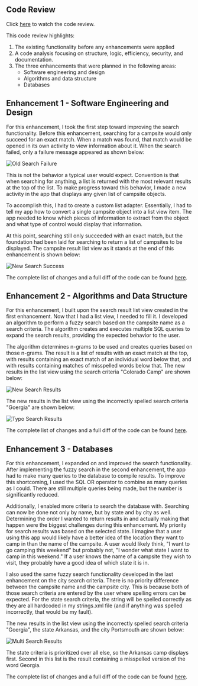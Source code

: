## Code Review

Click [here](./Media/CodeReview.html) to watch the code review.

This code review highlights:
1. The existing functionality before any enhancements were applied
2. A code analysis focusing on structure, logic, efficiency, security, and documentation.
3. The three enhancements that were planned in the following areas:
	- Software engineering and design
	- Algorithms and data structure
	- Databases

## Enhancement 1 - Software Engineering and Design

For this enhancement, I took the first step toward improving the search functionality. Before this enhancement, searching for a campsite would only succeed for an exact match. When a match was found, that match would be opened in its own activity to view information about it. When the search failed, only a failure message appeared as shown below:

![Old Search Failure](https://raw.githubusercontent.com/SmaugOfErebor/SmaugOfErebor.github.io/master/Media/OldSearchFail.png)

This is not the behavior a typical user would expect. Convention is that when searching for anything, a list is returned with the most relevant results at the top of the list. To make progress toward this behavior, I made a new activity in the app that displays any given list of campsite objects.

To accomplish this, I had to create a custom list adapter. Essentially, I had to tell my app how to convert a single campsite object into a list view item. The app needed to know which pieces of information to extract from the object and what type of control would display that information.

At this point, searching still only succeeded with an exact match, but the foundation had been laid for searching to return a list of campsites to be displayed. The campsite result list view as it stands at the end of this enhancement is shown below:

![New Search Success](https://raw.githubusercontent.com/SmaugOfErebor/SmaugOfErebor.github.io/master/Media/NewSearchSuccess.png)

The complete list of changes and a full diff of the code can be found [here](https://github.com/SmaugOfErebor/CampsiteLocator/commit/f10ca31b90846a4cee252e6713d31cf5352ba210).

## Enhancement 2 - Algorithms and Data Structure

For this enhancement, I built upon the search result list view created in the first enhancement. Now that I had a list view, I needed to fill it. I developed an algorithm to perform a fuzzy search based on the campsite name as a search criteria. The algorithm creates and executes multiple SQL queries to expand the search results, providing the expected behavior to the user.

The algorithm determines n-grams to be used and creates queries based on those n-grams. The result is a list of results with an exact match at the top, with results containing an exact match of an individual word below that, and with results containing matches of misspelled words below that. The new results in the list view using the search criteria "Colorado Camp" are shown below:

![New Search Results](https://raw.githubusercontent.com/SmaugOfErebor/SmaugOfErebor.github.io/master/Media/NewSearchResults.png)

The new results in the list view using the incorrectly spelled search criteria "Goergia" are shown below:

![Typo Search Results](https://raw.githubusercontent.com/SmaugOfErebor/SmaugOfErebor.github.io/master/Media/TypoSearchResults.png)

The complete list of changes and a full diff of the code can be found [here](https://github.com/SmaugOfErebor/CampsiteLocator/commit/1fd988dea1f880fd8675cb40c7f51dd0a8d02d2b).

## Enhancement 3 - Databases

For this enhancement, I expanded on and improved the search functionality. After implementing the fuzzy search in the second enhancement, the app had to make many queries to the database to compile results. To improve this shortcoming, I used the SQL OR operator to combine as many queries as I could. There are still multiple queries being made, but the number is significantly reduced.

Additionally, I enabled more criteria to search the database with. Searching can now be done not only by name, but by state and by city as well. Determining the order I wanted to return results in and actually making that happen were the biggest challenges during this enhancement. My priority for search results was based on the selected state. I imagine that a user using this app would likely have a better idea of the location they want to camp in than the name of the campsite. A user would likely think, "I want to go camping this weekend" but probably not, "I wonder what state I want to camp in this weekend." If a user knows the name of a campsite they wish to visit, they probably have a good idea of which state it is in.

I also used the same fuzzy search functionality developed in the last enhancement on the city search criteria. There is no priority difference between the campsite name and the campsite city. This is because both of those search criteria are entered by the user where spelling errors can be expected. For the state search criteria, the string will be spelled correctly as they are all hardcoded in my strings.xml file (and if anything was spelled incorrectly, that would be my fault).

The new results in the list view using the incorrectly spelled search criteria "Goergia", the state Arkansas, and the city Portsmouth are shown below:

![Multi Search Results](https://raw.githubusercontent.com/SmaugOfErebor/SmaugOfErebor.github.io/master/Media/MultiSearchResults.png)

The state criteria is prioritized over all else, so the Arkansas camp displays first. Second in this list is the result containing a misspelled version of the word Georgia.

The complete list of changes and a full diff of the code can be found [here](https://github.com/SmaugOfErebor/CampsiteLocator/commit/eac2779f8ebb94a39c37d7131050d4f123ae4da2).